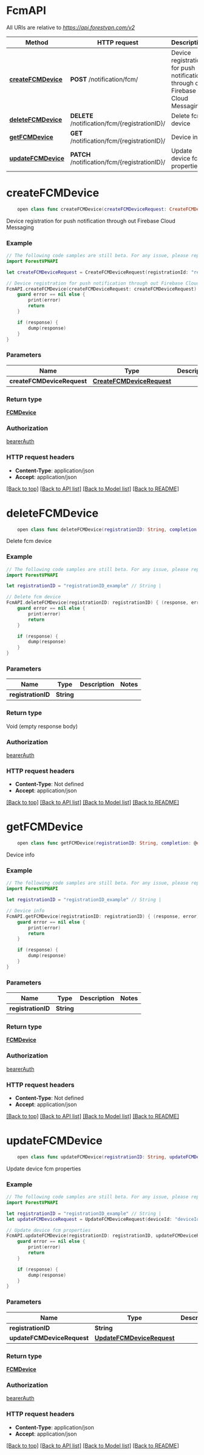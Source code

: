 # FcmAPI

All URIs are relative to *https://api.forestvpn.com/v2*

Method | HTTP request | Description
------------- | ------------- | -------------
[**createFCMDevice**](FcmAPI.md#createfcmdevice) | **POST** /notification/fcm/ | Device registration for push notification through out Firebase Cloud Messaging
[**deleteFCMDevice**](FcmAPI.md#deletefcmdevice) | **DELETE** /notification/fcm/{registrationID}/ | Delete fcm device
[**getFCMDevice**](FcmAPI.md#getfcmdevice) | **GET** /notification/fcm/{registrationID}/ | Device info
[**updateFCMDevice**](FcmAPI.md#updatefcmdevice) | **PATCH** /notification/fcm/{registrationID}/ | Update device fcm properties


# **createFCMDevice**
```swift
    open class func createFCMDevice(createFCMDeviceRequest: CreateFCMDeviceRequest, completion: @escaping (_ data: FCMDevice?, _ error: Error?) -> Void)
```

Device registration for push notification through out Firebase Cloud Messaging

### Example
```swift
// The following code samples are still beta. For any issue, please report via http://github.com/OpenAPITools/openapi-generator/issues/new
import ForestVPNAPI

let createFCMDeviceRequest = CreateFCMDeviceRequest(registrationId: "registrationId_example", deviceId: "deviceId_example", active: false) // CreateFCMDeviceRequest | 

// Device registration for push notification through out Firebase Cloud Messaging
FcmAPI.createFCMDevice(createFCMDeviceRequest: createFCMDeviceRequest) { (response, error) in
    guard error == nil else {
        print(error)
        return
    }

    if (response) {
        dump(response)
    }
}
```

### Parameters

Name | Type | Description  | Notes
------------- | ------------- | ------------- | -------------
 **createFCMDeviceRequest** | [**CreateFCMDeviceRequest**](CreateFCMDeviceRequest.md) |  | 

### Return type

[**FCMDevice**](FCMDevice.md)

### Authorization

[bearerAuth](../README.md#bearerAuth)

### HTTP request headers

 - **Content-Type**: application/json
 - **Accept**: application/json

[[Back to top]](#) [[Back to API list]](../README.md#documentation-for-api-endpoints) [[Back to Model list]](../README.md#documentation-for-models) [[Back to README]](../README.md)

# **deleteFCMDevice**
```swift
    open class func deleteFCMDevice(registrationID: String, completion: @escaping (_ data: Void?, _ error: Error?) -> Void)
```

Delete fcm device

### Example
```swift
// The following code samples are still beta. For any issue, please report via http://github.com/OpenAPITools/openapi-generator/issues/new
import ForestVPNAPI

let registrationID = "registrationID_example" // String | 

// Delete fcm device
FcmAPI.deleteFCMDevice(registrationID: registrationID) { (response, error) in
    guard error == nil else {
        print(error)
        return
    }

    if (response) {
        dump(response)
    }
}
```

### Parameters

Name | Type | Description  | Notes
------------- | ------------- | ------------- | -------------
 **registrationID** | **String** |  | 

### Return type

Void (empty response body)

### Authorization

[bearerAuth](../README.md#bearerAuth)

### HTTP request headers

 - **Content-Type**: Not defined
 - **Accept**: application/json

[[Back to top]](#) [[Back to API list]](../README.md#documentation-for-api-endpoints) [[Back to Model list]](../README.md#documentation-for-models) [[Back to README]](../README.md)

# **getFCMDevice**
```swift
    open class func getFCMDevice(registrationID: String, completion: @escaping (_ data: FCMDevice?, _ error: Error?) -> Void)
```

Device info

### Example
```swift
// The following code samples are still beta. For any issue, please report via http://github.com/OpenAPITools/openapi-generator/issues/new
import ForestVPNAPI

let registrationID = "registrationID_example" // String | 

// Device info
FcmAPI.getFCMDevice(registrationID: registrationID) { (response, error) in
    guard error == nil else {
        print(error)
        return
    }

    if (response) {
        dump(response)
    }
}
```

### Parameters

Name | Type | Description  | Notes
------------- | ------------- | ------------- | -------------
 **registrationID** | **String** |  | 

### Return type

[**FCMDevice**](FCMDevice.md)

### Authorization

[bearerAuth](../README.md#bearerAuth)

### HTTP request headers

 - **Content-Type**: Not defined
 - **Accept**: application/json

[[Back to top]](#) [[Back to API list]](../README.md#documentation-for-api-endpoints) [[Back to Model list]](../README.md#documentation-for-models) [[Back to README]](../README.md)

# **updateFCMDevice**
```swift
    open class func updateFCMDevice(registrationID: String, updateFCMDeviceRequest: UpdateFCMDeviceRequest, completion: @escaping (_ data: FCMDevice?, _ error: Error?) -> Void)
```

Update device fcm properties

### Example
```swift
// The following code samples are still beta. For any issue, please report via http://github.com/OpenAPITools/openapi-generator/issues/new
import ForestVPNAPI

let registrationID = "registrationID_example" // String | 
let updateFCMDeviceRequest = UpdateFCMDeviceRequest(deviceId: "deviceId_example", active: false) // UpdateFCMDeviceRequest | 

// Update device fcm properties
FcmAPI.updateFCMDevice(registrationID: registrationID, updateFCMDeviceRequest: updateFCMDeviceRequest) { (response, error) in
    guard error == nil else {
        print(error)
        return
    }

    if (response) {
        dump(response)
    }
}
```

### Parameters

Name | Type | Description  | Notes
------------- | ------------- | ------------- | -------------
 **registrationID** | **String** |  | 
 **updateFCMDeviceRequest** | [**UpdateFCMDeviceRequest**](UpdateFCMDeviceRequest.md) |  | 

### Return type

[**FCMDevice**](FCMDevice.md)

### Authorization

[bearerAuth](../README.md#bearerAuth)

### HTTP request headers

 - **Content-Type**: application/json
 - **Accept**: application/json

[[Back to top]](#) [[Back to API list]](../README.md#documentation-for-api-endpoints) [[Back to Model list]](../README.md#documentation-for-models) [[Back to README]](../README.md)

